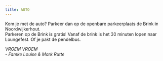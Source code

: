 ```yaml
---
title: AUTO
---
```

Kom je met de auto? Parkeer dan op de openbare parkeerplaats de Brink in Noordwijkerhout. \
Parkeren op de Brink is gratis! Vanaf de brink is het 30 minuten lopen naar Loungefest. Of je pakt de pendelbus.



*VROEM VROEM* \
*\- Famke Louise & Mark Rutte*